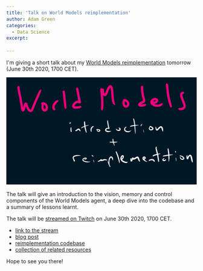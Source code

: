 ```yaml
---
title: 'Talk on World Models reimplementation'
author: Adam Green
categories:
  - Data Science
excerpt:

---
```


I'm giving a short talk about my [World Models reimplementation](https://adgefficiency.com/world-models/) tomorrow (June 30th 2020, 1700 CET).

<img src="/assets/world-models-talk/intro.png">

The talk will give an introduction to the vision, memory and control components of the World Models agent, a deep dive into the codebase and a summary of lessons learnt.

The talk will be [streamed on Twitch](https://www.twitch.tv/climatecode) on June 30th 2020, 1700 CET.
- [link to the stream](https://www.twitch.tv/climatecode)
- [blog post](https://www.twitch.tv/climatecode)
- [reimplementation codebase](https://github.com/ADGEfficiency/world-models)
- [collection of related resources](https://github.com/ADGEfficiency/rl-resources/tree/master/world-models)

Hope to see you there!
